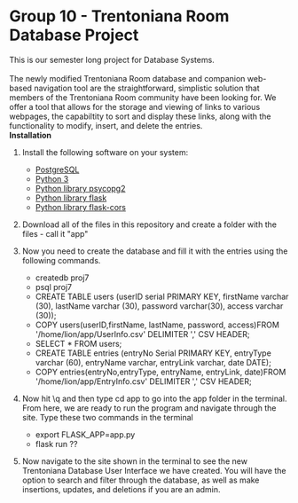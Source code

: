 # Group 10 - Trentoniana Room Database Project
This is our semester long project for Database Systems. <br>
<br/>The newly modified Trentoniana Room database and companion web-based navigation tool are the straightforward, simplistic solution that members of the Trentoniana Room community have been looking for.
We offer a tool that allows for the storage and viewing of links to various webpages, the capabiltity to sort and display these links, along with the functionality to modify, insert, and delete the entries.
<br/> **Installation**
1. Install the following software on your system:

    * [PostgreSQL](https://www.postgresql.org/download/)
    * [Python 3](https://www.python.org/downloads/)
    * [Python library psycopg2](https://www.psycopg.org/docs/install.html])
    * [Python library flask](https://flask.palletsprojects.com/en/1.1.x/installation/)
    * [Python library flask-cors](https://flask-cors.readthedocs.io/en/latest/)

2. Download all of the files in this repository and create a folder with the files - call it "app"
3. Now you need to create the database and fill it with the entries using the following commands.

    * createdb proj7
    * psql proj7
    * CREATE TABLE users (userID serial PRIMARY KEY, firstName varchar (30), lastName varchar (30), password varchar(30), access varchar (30));
    * COPY users(userID,firstName, lastName, password, access)FROM '/home/lion/app/UserInfo.csv' DELIMITER ',' CSV HEADER;
    * SELECT * FROM users;
    * CREATE TABLE entries (entryNo Serial PRIMARY KEY, entryType varchar (60), entryName varchar, entryLink varchar, date DATE);
    * COPY entries(entryNo,entryType, entryName, entryLink, date)FROM '/home/lion/app/EntryInfo.csv' DELIMITER ',' CSV HEADER;

4. Now hit \q and then type cd app to go into the app folder in the terminal. From here, we are ready to run the program and navigate through the site. Type these two commands in the terminal
    
    * export FLASK_APP=app.py
    * flask run ??

5. Now navigate to the site shown in the terminal to see the new Trentoniana Database User Interface we have created. You will have the option to search and filter through the database, as well as make insertions, updates, and deletions if you are an admin. 
